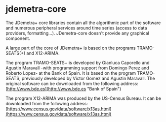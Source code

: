 jdemetra-core
=============

 The JDemetra+ core libraries contain all the algorithmic part of the software and numerous peripheral services around time series (access to data providers, formatting...). JDemetra-core doesn't provide any graphical component.

 A large part of the core of JDemetra+ is based on the programs TRAMO-SEATS(+) and X12-ARIMA.

 The program TRAMO-SEATS+ is developed by Gianluca Caporello and Agustin Maravall -with programming support from Domingo Perez and Roberto Lopez- 
 at the Bank of Spain. It is based on the program TRAMO-SEATS, previously developed by Victor Gomez and Agustin Maravall.
 The original software can be downloaded from the following address:
  [http://www.bde.es](http://www.bde.es "Bank of Spain")

 The program X12-ARIMA was produced by the US-Census Bureau. It can be downloaded from the following address: [https://www.census.gov/data/software/x13as.html](https://www.census.gov/data/software/x13as.html)

 
